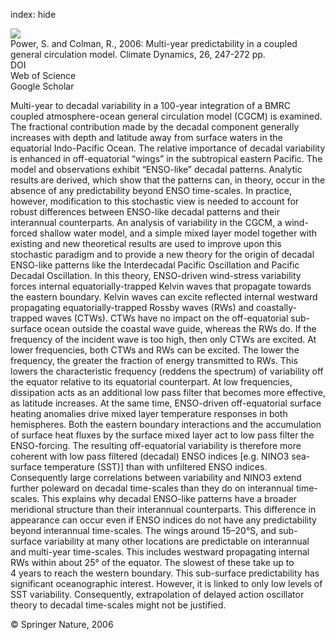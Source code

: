 index: hide

<div class="Citation">
    <div class="Citation-thumb CitationThumb-linked"  data-href="https://doi.org/10.1007/s00382-005-0055-y">
      <img src="https://static.claimspace.cloud/climate-study-static/refs/thumbs/9/Power_and_Colman_2006-thumb.png" />
    </div>

  <div class="Citation-body">
    <div class="Citation-text">Power, S. and Colman, R., 2006: Multi-year predictability in a coupled general circulation model. <span class="Article-journal">Climate Dynamics, </span><span class="Article-volume">26, </span>247-272 pp.</div>
    <div class="Citation-links">
      <div class="CitationLink" data-href="https://doi.org/10.1007/s00382-005-0055-y">
        <div class="CitationLink-icon CitationLink-Doi"></div>
        <div class="CitationLink-text">DOI</div>
      </div>
      <div class="CitationLink" data-href="http://cel.webofknowledge.com/InboundService.do?customersID=atyponcel&smartRedirect=yes&mode=FullRecord&IsProductCode=Yes&product=CEL&Init=Yes&Func=Frame&action=retrieve&SrcApp=literatum&SrcAuth=atyponcel&SID=7CNc3cIRaBKjGbSujFM&UT=WOS:000235130400009">
        <div class="CitationLink-icon CitationLink-Isi"></div>
        <div class="CitationLink-text">Web of Science</div>
      </div>
      <div class="CitationLink" data-href="https://scholar.google.com/scholar?q=10.1007/s00382-005-0055-y">
        <div class="CitationLink-icon CitationLink-Scholar"></div>
        <div class="CitationLink-text">Google Scholar</div>
      </div>
    </div>
  </div>
</div>

Multi-year to decadal variability in a 100-year integration of a BMRC coupled atmosphere-ocean general circulation model (CGCM) is examined. The fractional contribution made by the decadal component generally increases with depth and latitude away from surface waters in the equatorial Indo-Pacific Ocean. The relative importance of decadal variability is enhanced in off-equatorial “wings” in the subtropical eastern Pacific. The model and observations exhibit “ENSO-like” decadal patterns. Analytic results are derived, which show that the patterns can, in theory, occur in the absence of any predictability beyond ENSO time-scales. In practice, however, modification to this stochastic view is needed to account for robust differences between ENSO-like decadal patterns and their interannual counterparts. An analysis of variability in the CGCM, a wind-forced shallow water model, and a simple mixed layer model together with existing and new theoretical results are used to improve upon this stochastic paradigm and to provide a new theory for the origin of decadal ENSO-like patterns like the Interdecadal Pacific Oscillation and Pacific Decadal Oscillation. In this theory, ENSO-driven wind-stress variability forces internal equatorially-trapped Kelvin waves that propagate towards the eastern boundary. Kelvin waves can excite reflected internal westward propagating equatorially-trapped Rossby waves (RWs) and coastally-trapped waves (CTWs). CTWs have no impact on the off-equatorial sub-surface ocean outside the coastal wave guide, whereas the RWs do. If the frequency of the incident wave is too high, then only CTWs are excited. At lower frequencies, both CTWs and RWs can be excited. The lower the frequency, the greater the fraction of energy transmitted to RWs. This lowers the characteristic frequency (reddens the spectrum) of variability off the equator relative to its equatorial counterpart. At low frequencies, dissipation acts as an additional low pass filter that becomes more effective, as latitude increases. At the same time, ENSO-driven off-equatorial surface heating anomalies drive mixed layer temperature responses in both hemispheres. Both the eastern boundary interactions and the accumulation of surface heat fluxes by the surface mixed layer act to low pass filter the ENSO-forcing. The resulting off-equatorial variability is therefore more coherent with low pass filtered (decadal) ENSO indices [e.g. NINO3 sea-surface temperature (SST)] than with unfiltered ENSO indices. Consequently large correlations between variability and NINO3 extend further poleward on decadal time-scales than they do on interannual time-scales. This explains why decadal ENSO-like patterns have a broader meridional structure than their interannual counterparts. This difference in appearance can occur even if ENSO indices do not have any predictability beyond interannual time-scales. The wings around 15–20°S, and sub-surface variability at many other locations are predictable on interannual and multi-year time-scales. This includes westward propagating internal RWs within about 25° of the equator. The slowest of these take up to 4 years to reach the western boundary. This sub-surface predictability has significant oceanographic interest. However, it is linked to only low levels of SST variability. Consequently, extrapolation of delayed action oscillator theory to decadal time-scales might not be justified.

<div class="Citation-copy">
&copy; Springer Nature, 2006
</div>